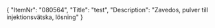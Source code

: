 {
  "ItemNr": "080564",
  "Title": "test",
  "Description": "Zavedos, pulver till injektionsvätska, lösning"
}
